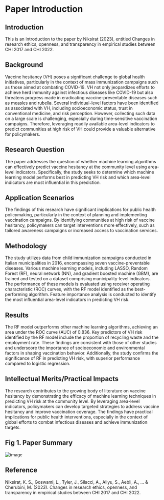 # Paper Introduction

## Introduction
This is an Introduction to the paper by Niksirat (2023), entitled Changes in research ethics, openness, and transparency in empirical studies between CHI 2017 and CHI 2022.

## Background
Vaccine hesitancy (VH) poses a significant challenge to global health initiatives, particularly in the context of mass immunization campaigns such as those aimed at combating COVID-19. VH not only jeopardizes efforts to achieve herd immunity against infectious diseases like COVID-19 but also threatens progress made in eradicating vaccine-preventable diseases such as measles and rubella. Several individual-level factors have been identified as associated with VH, including socioeconomic status, trust in conventional medicine, and risk perception. However, collecting such data on a large scale is challenging, especially during time-sensitive vaccination campaigns. Therefore, leveraging readily available area-level indicators to predict communities at high risk of VH could provide a valuable alternative for policymakers.

## Research Question
The paper addresses the question of whether machine learning algorithms can effectively predict vaccine hesitancy at the community level using area-level indicators. Specifically, the study seeks to determine which machine learning model performs best in predicting VH risk and which area-level indicators are most influential in this prediction.

## Application Scenarios
The findings of this research have significant implications for public health policymaking, particularly in the context of planning and implementing vaccination campaigns. By identifying communities at high risk of vaccine hesitancy, policymakers can target interventions more effectively, such as tailored awareness campaigns or increased access to vaccination services.

## Methodology
The study utilizes data from child immunization campaigns conducted in Italian municipalities in 2016, encompassing seven vaccine-preventable diseases. Various machine learning models, including LASSO, Random Forest (RF), neural network (NN), and gradient boosted machine (GBM), are trained and tested on a dataset comprising municipality-level indicators. The performance of these models is evaluated using receiver operating characteristic (ROC) curves, with the RF model identified as the best-performing algorithm. Feature importance analysis is conducted to identify the most influential area-level indicators in predicting VH risk.

## Results
The RF model outperforms other machine learning algorithms, achieving an area under the ROC curve (AUC) of 0.836. Key predictors of VH risk identified by the RF model include the proportion of recycling waste and the employment rate. These findings are consistent with those of other studies and underscore the importance of socioeconomic and environmental factors in shaping vaccination behavior. Additionally, the study confirms the significance of RF in predicting VH risk, with superior performance compared to logistic regression.

## Intellectual Merits/Practical Impacts
The research contributes to the growing body of literature on vaccine hesitancy by demonstrating the efficacy of machine learning techniques in predicting VH risk at the community level. By leveraging area-level indicators, policymakers can develop targeted strategies to address vaccine hesitancy and improve vaccination coverage. The findings have practical implications for public health interventions, especially in the context of global efforts to combat infectious diseases and achieve immunization targets.

## Fig 1. Paper Summary
![image](https://github.com/Rising-Stars-by-Sunshine/STATS201_Jiahe_ok/assets/154964920/3e37a283-597d-4f14-b49f-6e6f09c2abf1)

## Reference
Niksirat, K. S., Goswami, L., Tyler, J., Silacci, A., Aliyu, S., Aebli, A., ... & Cherubini, M. (2023). Changes in research ethics, openness, and transparency in empirical studies between CHI 2017 and CHI 2022.
